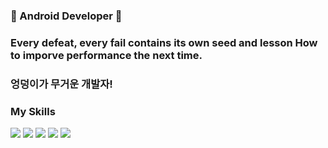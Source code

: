 ### 🌱 Android Developer 🌱

### Every defeat, every fail contains its own seed and lesson How to imporve performance the next time.
### 엉덩이가 무거운 개발자!

### My Skills
<div>
    <img src="https://img.shields.io/badge/Android-3DDC84?style=flat-square&logo=Android&logoColor=white"/>  
    <img src="https://img.shields.io/badge/Kotlin-7F52FF?style=flat-square&logo=Kotlin&logoColor=white"/> 
    <img src="https://img.shields.io/badge/Notion-000000?style=flat-square&logo=Notion&logoColor=white"/> 
    <img src="https://img.shields.io/badge/java-ED8B00?style=flat-square&logo=openjdk&logoColor=white"/> 
    <img src="https://img.shields.io/badge/springboot-6DB33F?style=flat-square&logo=springboot&logoColor=white"/> 
</div>



<!--
**Rure00/Rure00** is a ✨ _special_ ✨ repository because its `README.md` (this file) appears on your GitHub profile.

Here are some ideas to get you started:

- 🔭 I’m currently working on ...
- 🌱 I’m currently learning ...
- 👯 I’m looking to collaborate on ...
- 🤔 I’m looking for help with ...
- 💬 Ask me about ...
- 📫 How to reach me: ...
- 😄 Pronouns: ...
- ⚡ Fun fact: ...
-->
